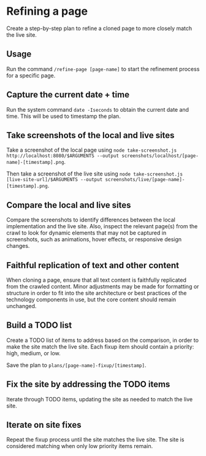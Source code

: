 # Refining a page

Create a step-by-step plan to refine a cloned page to more closely match the live site.

## Usage

Run the command `/refine-page [page-name]` to start the refinement process for a specific page.

## Capture the current date + time

Run the system command `date -Iseconds` to obtain the current date and time. This will be used to timestamp the plan.

## Take screenshots of the local and live sites

Take a screenshot of the local page using `node take-screenshot.js http://localhost:8080/$ARGUMENTS --output screenshots/localhost/[page-name]-[timestamp].png`.

Then take a screenshot of the live site using `node take-screenshot.js [live-site-url]/$ARGUMENTS --output screenshots/live/[page-name]-[timestamp].png`.

## Compare the local and live sites

Compare the screenshots to identify differences between the local implementation and the live site. Also, inspect the relevant page(s) from the crawl to look for dynamic elements that may not be captured in screenshots, such as animations, hover effects, or responsive design changes.

## Faithful replication of text and other content

When cloning a page, ensure that all text content is faithfully replicated from the crawled content. Minor adjustments may be made for formatting or structure in order to fit into the site architecture or best practices of the technology components in use, but the core content should remain unchanged.

## Build a TODO list

Create a TODO list of items to address based on the comparison, in order to make the site match the live site. Each fixup item should contain a priority: high, medium, or low.

Save the plan to `plans/[page-name]-fixup/[timestamp]`.

## Fix the site by addressing the TODO items

Iterate through TODO items, updating the site as needed to match the live site.

## Iterate on site fixes

Repeat the fixup process until the site matches the live site. The site is considered matching when only low priority items remain.
